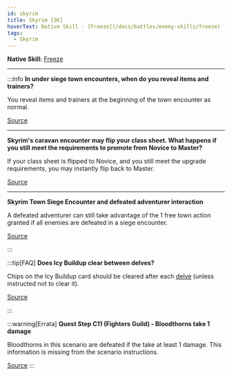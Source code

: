 ```yaml
---
id: skyrim
title: Skyrim [SK]
hoverText: Native Skill - [Freeze](/docs/battles/enemy-skills/freeze)
tags:
  - Skyrim
---
```


**Native Skill:** [Freeze](/docs/battles/enemy-skills/freeze)

---

:::info
**In under siege town encounters, when do you reveal items and trainers?**

You reveal items and trainers at the beginning of the town encounter as normal.

<a href="https://discord.com/channels/273472391403798528/1361396124782694450/1372225968755835012" target="_blank">Source</a>

---

**Skyrim's caravan encounter may flip your class sheet. What happens if you still meet the requirements to promote from Novice to Master?**

If your class sheet is flipped to Novice, and you still meet the upgrade requirements, you may instantly flip back to Master.

<a href="https://discord.com/channels/273472391403798528/1361396124782694450/1372226530864005250" target="_blank">Source</a>

---

**Skyrim Town Siege Encounter and defeated adventurer interaction**

A defeated adventurer can still take advantage of the 1 free town action granted if all enemies are defeated in a siege encounter.

<a href="https://discord.com/channels/273472391403798528/1361396124782694450/1387183203730587790" target="_blank">Source</a>

:::

:::tip[FAQ]
**Does Icy Buildup clear between delves?**

Chips on the Icy Buildup card should be cleared after each [delve](/docs/battles/types/delve/) (unless instructed not to clear it).

<a href="https://support.chiptheorygames.com/support/solutions/articles/33000291979" target="_blank">Source</a>

:::

:::warning[Errata]
**Quest Step C11 (Fighters Guild) - Bloodthorns take 1 damage**

Bloodthorns in this scenario are defeated if the take at least 1 damage. This information is missing from the scenario instructions.

<a href="https://support.chiptheorygames.com/support/solutions/articles/33000294287" target="_blank">Source</a>
:::
